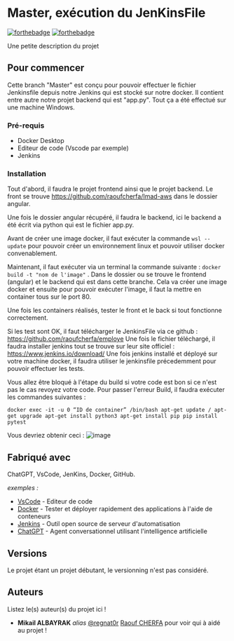 # Master, exécution du JenKinsFile

[![forthebadge](http://forthebadge.com/images/badges/built-with-love.svg)](http://forthebadge.com)  [![forthebadge](http://forthebadge.com/images/badges/powered-by-electricity.svg)](http://forthebadge.com)

Une petite description du projet

## Pour commencer

Cette branch "Master" est conçu pour pouvoir effectuer le fichier Jenkinsfile depuis notre Jenkins qui est stocké sur notre docker.
Il contient entre autre notre projet backend qui est "app.py".
Tout ça a été effectué sur une machine Windows.

### Pré-requis

- Docker Desktop
- Editeur de code (Vscode par exemple)
- Jenkins 

### Installation

Tout d'abord, il faudra le projet frontend ainsi que le projet backend.
Le front se trouve https://github.com/raoufcherfa/Imad-aws dans le dossier angular.

Une fois le dossier angular récupéré, il faudra le backend, ici le backend a été écrit via python qui est le fichier app.py.

Avant de créer une image docker, il faut exécuter la commande ``wsl --update`` pour pouvoir créer un environnement linux et pouvoir utiliser docker convenablement.

Maintenant, il faut exécuter via un terminal la commande suivante : ``docker build -t "nom de l'image"`` . Dans le dossier ou se trouve le frontend (angular) et le backend qui est dans cette branche.
Cela va créer une image docker et ensuite pour pouvoir exécuter l'image, il faut la mettre en container tous sur le port 80.

Une fois les containers réalisés, tester le front et le back si tout fonctionne correctement.

Si les test sont OK, il faut télécharger le JenkinsFile via ce github : https://github.com/raoufcherfa/employe
Une fois le fichier téléchargé, il faudra installer jenkins tout se trouve sur leur site officiel : https://www.jenkins.io/download/
Une fois jenkins installé et déployé sur votre machine docker, il faudra utiliser le jenkinsfile précedemment pour pouvoir effectuer les tests.

Vous allez être bloqué à l'étape du build si votre code est bon si ce n'est pas le cas revoyez votre code. Pour passer l'erreur Build, il faudra exécuter les commandes suivantes : 

``docker exec -it -u 0 “ID de container” /bin/bash
apt-get update / apt-get upgrade
apt-get install python3
apt-get install pip
pip install pytest``

Vous devriez obtenir ceci : 
![image](https://user-images.githubusercontent.com/125256927/219599238-2804615e-8b75-44da-b771-f6d7c7395a97.png)

## Fabriqué avec

ChatGPT, VsCode, JenKins, Docker, GitHub.

_exemples :_
* [VsCode](https://code.visualstudio.com/) - Editeur de code
* [Docker](https://www.docker.com/) - Tester et déployer rapidement des applications à l'aide de conteneurs
* [Jenkins](https://www.jenkins.io/) - Outil open source de serveur d'automatisation
* [ChatGPT](https://chat.openai.com/) - Agent conversationnel utilisant l'intelligence artificielle

## Versions
Le projet étant un projet débutant, le versionning n'est pas considéré.

## Auteurs
Listez le(s) auteur(s) du projet ici !
* **Mikail ALBAYRAK** _alias_ [@regnat0r](https://github.com/mikailsupdevinci)
[Raouf CHERFA](https://github.com/raoufcherfa/employe) pour voir qui à aidé au projet !
